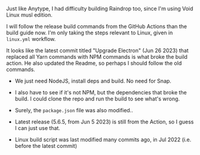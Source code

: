 Just like Anytype, I had difficulty building Raindrop too, since I'm using Void Linux musl edition.

I will follow the release build commands from the GitHub Actions than the build guide now. I'm only taking the steps relevant to Linux, given in `linux.yml` workflow.

It looks like the latest commit titled "Upgrade Electron" (Jun 26 2023) that replaced all Yarn commands with NPM commands is what broke the build action. He also updated the Readme, so perhaps I should follow the old commands.

- We just need NodeJS, install deps and build. No need for Snap.
- I also have to see if it's not NPM, but the dependencies that broke the build. I could clone the repo and run the build to see what's wrong.

- Surely, the `package.json` file was also modified..
- Latest release (5.6.5, from Jun 5 2023) is still from the Action, so I guess I can just use that.
- Linux build script was last modified many commits ago, in Jul 2022 (i.e. before the latest commit)

